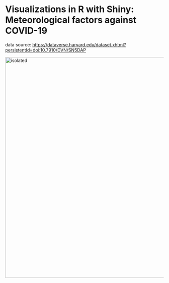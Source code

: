 # Visualizations in R with Shiny: Meteorological factors against COVID-19

data source: https://dataverse.harvard.edu/dataset.xhtml?persistentId=doi:10.7910/DVN/SN5DAP

<img src="image/page1.jpg" alt="isolated" width="700"/>
